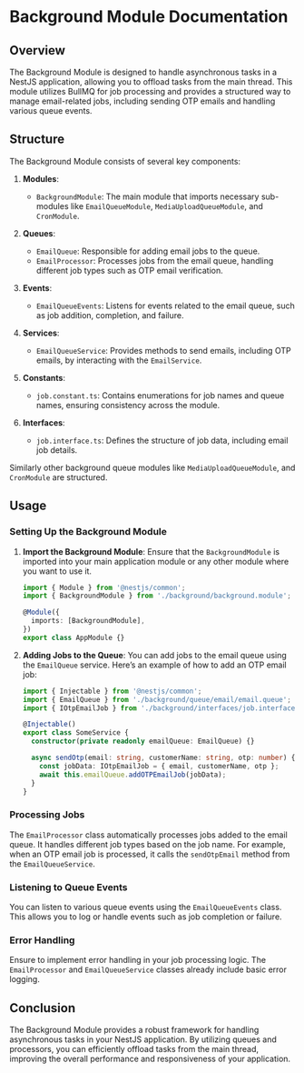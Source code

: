 # Background Module Documentation

## Overview

The Background Module is designed to handle asynchronous tasks in a NestJS application, allowing you to offload tasks from the main thread. This module utilizes BullMQ for job processing and provides a structured way to manage email-related jobs, including sending OTP emails and handling various queue events.

## Structure

The Background Module consists of several key components:

1. **Modules**:

   - `BackgroundModule`: The main module that imports necessary sub-modules like `EmailQueueModule`, `MediaUploadQueueModule`, and `CronModule`.

2. **Queues**:

   - `EmailQueue`: Responsible for adding email jobs to the queue.
   - `EmailProcessor`: Processes jobs from the email queue, handling different job types such as OTP email verification.

3. **Events**:

   - `EmailQueueEvents`: Listens for events related to the email queue, such as job addition, completion, and failure.

4. **Services**:

   - `EmailQueueService`: Provides methods to send emails, including OTP emails, by interacting with the `EmailService`.

5. **Constants**:

   - `job.constant.ts`: Contains enumerations for job names and queue names, ensuring consistency across the module.

6. **Interfaces**:
   - `job.interface.ts`: Defines the structure of job data, including email job details.

Similarly other background queue modules like `MediaUploadQueueModule`, and `CronModule` are structured.

## Usage

### Setting Up the Background Module

1. **Import the Background Module**:
   Ensure that the `BackgroundModule` is imported into your main application module or any other module where you want to use it.

   ```typescript
   import { Module } from '@nestjs/common';
   import { BackgroundModule } from './background/background.module';

   @Module({
     imports: [BackgroundModule],
   })
   export class AppModule {}
   ```

2. **Adding Jobs to the Queue**:
   You can add jobs to the email queue using the `EmailQueue` service. Here’s an example of how to add an OTP email job:

   ```typescript
   import { Injectable } from '@nestjs/common';
   import { EmailQueue } from './background/queue/email/email.queue';
   import { IOtpEmailJob } from './background/interfaces/job.interface';

   @Injectable()
   export class SomeService {
     constructor(private readonly emailQueue: EmailQueue) {}

     async sendOtp(email: string, customerName: string, otp: number) {
       const jobData: IOtpEmailJob = { email, customerName, otp };
       await this.emailQueue.addOTPEmailJob(jobData);
     }
   }
   ```

### Processing Jobs

The `EmailProcessor` class automatically processes jobs added to the email queue. It handles different job types based on the job name. For example, when an OTP email job is processed, it calls the `sendOtpEmail` method from the `EmailQueueService`.

### Listening to Queue Events

You can listen to various queue events using the `EmailQueueEvents` class. This allows you to log or handle events such as job completion or failure.

### Error Handling

Ensure to implement error handling in your job processing logic. The `EmailProcessor` and `EmailQueueService` classes already include basic error logging.

## Conclusion

The Background Module provides a robust framework for handling asynchronous tasks in your NestJS application. By utilizing queues and processors, you can efficiently offload tasks from the main thread, improving the overall performance and responsiveness of your application.
